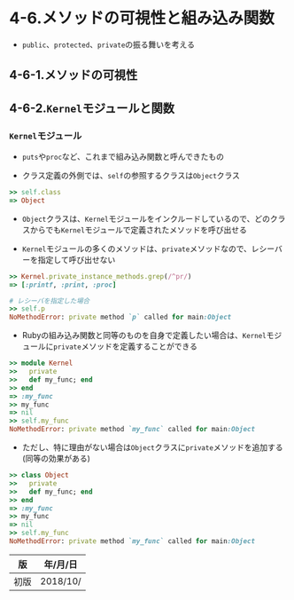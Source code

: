 # 4-6.メソッドの可視性と組み込み関数

* `public`、`protected`、`private`の振る舞いを考える

## 4-6-1.メソッドの可視性

## 4-6-2.`Kernel`モジュールと関数

### `Kernel`モジュール

* `puts`や`proc`など、これまで組み込み関数と呼んできたもの

* クラス定義の外側では、`self`の参照するクラスは`Object`クラス

```ruby
>> self.class
=> Object
```

* `Object`クラスは、`Kernel`モジュールをインクルードしているので、どのクラスからでも`Kernel`モジュールで定義されたメソッドを呼び出せる

* `Kernel`モジュールの多くのメソッドは、`private`メソッドなので、レシーバーを指定して呼び出せない

```ruby
>> Kernel.private_instance_methods.grep(/^pr/)
=> [:printf, :print, :proc]

# レシーバを指定した場合
>> self.p
NoMethodError: private method `p` called for main:Object
```

* Rubyの組み込み関数と同等のものを自身で定義したい場合は、`Kernel`モジュールに`private`メソッドを定義することができる

```ruby
>> module Kernel
>>   private
>>   def my_func; end
>> end
=> :my_func
>> my_func
=> nil
>> self.my_func
NoMethodError: private method `my_func` called for main:Object
```

* ただし、特に理由がない場合は`Object`クラスに`private`メソッドを追加する(同等の効果がある)

```ruby
>> class Object
>>   private
>>   def my_func; end
>> end
=> :my_func
>> my_func
=> nil
>> self.my_func
NoMethodError: private method `my_func` called for main:Object
```

|版|年/月/日|
|--|-------|
|初版|2018/10/|

